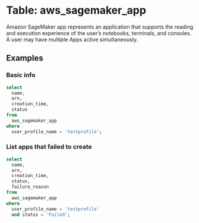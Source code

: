 # Table: aws_sagemaker_app

Amazon SageMaker app represents an application that supports the reading and execution experience of the user’s notebooks, terminals, and consoles. A user may have multiple Apps active simultaneously.

## Examples

### Basic info

```sql
select
  name,
  arn,
  creation_time,
  status
from
  aws_sagemaker_app
where 
  user_profile_name = 'testprofile';
```

### List apps that failed to create

```sql
select
  name,
  arn,
  creation_time,
  status,
  failure_reason
from
  aws_sagemaker_app
where 
  user_profile_name = 'testprofile'
  and status = 'Failed';
```